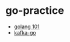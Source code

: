 # go-practice
-   [golang 101](https://github.com/hejiaji/learn-go/tree/master/101)
-   [kafka-go](https://github.com/hejiaji/learn-go/tree/master/kafka)
